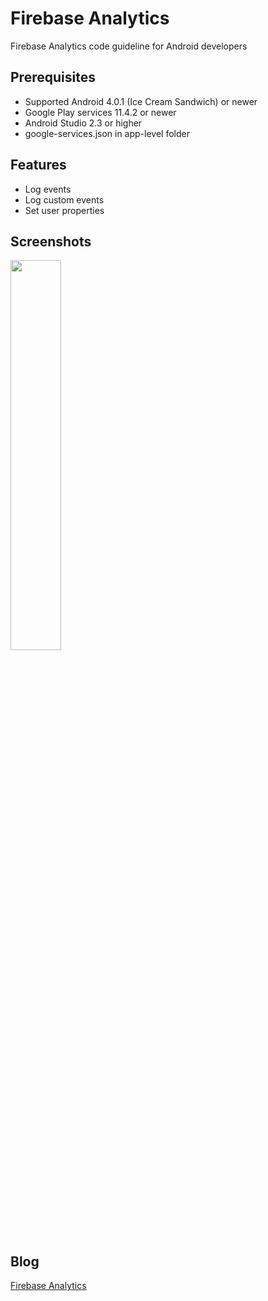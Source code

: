 # Firebase Analytics
Firebase Analytics code guideline for Android developers

## Prerequisites
* Supported Android 4.0.1 (Ice Cream Sandwich) or newer
* Google Play services 11.4.2 or newer
* Android Studio 2.3 or higher
* google-services.json in app-level folder

## Features
* Log events
* Log custom events
* Set user properties

## Screenshots
<img src="https://cloud.githubusercontent.com/assets/1763410/18060140/e76defb4-6e46-11e6-9656-874650e05baf.png" width="40%">

## Blog
[Firebase Analytics](https://medium.com/@jirawatee/%E0%B8%A3%E0%B8%B9%E0%B9%89%E0%B8%88%E0%B8%B1%E0%B8%81-firebase-analytics-%E0%B8%95%E0%B8%B1%E0%B9%89%E0%B8%87%E0%B9%81%E0%B8%95%E0%B9%88-zero-%E0%B8%88%E0%B8%99%E0%B9%80%E0%B8%9B%E0%B9%87%E0%B8%99-hero-311b0c50ad3d#.skqdkgngx)
